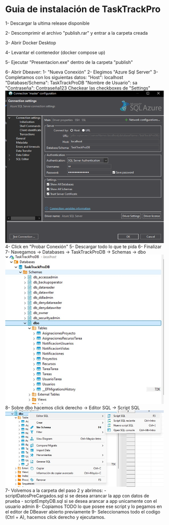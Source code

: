 # Guia de instalación de TaskTrackPro

1- Descargar la ultima release disponible

2- Descomprimir el archivo "publish.rar" y entrar a la carpeta creada

3- Abrir Docker Desktop

4- Levantar el contenedor (docker compose up)

5- Ejecutar "Presentacion.exe" dentro de la carpeta "publish"

6- Abrir Dbeaver:
    1- "Nueva Conexión"
    2- Elegimos "Azure Sql Server"
    3- Completamos con los siguientas datos:
        "Host": localhost
        "Database/Schema": TaskTrackProDB
        "Nombre de Usuario": sa 
        "Contraseña": Contraseña123
        Checkear las checkboxes de "Settings"
        ![alt text](Instalacion1.png)
    4- Click en "Probar Conexión"
    5- Descargar todo lo que te pida
    6- Finalizar
    7- Navegamos -> Databases -> TaskTrackProDB -> Schemas -> dbo
        ![alt text](<Instalacion2.jpg>)
    8- Sobre dbo hacemos click derecho -> Editor SQL -> Script SQL
        ![alt text](<Instalacion3.jpg>)
7- Volvemos a la carpeta del paso 2 y abrimos: 
    - scriptDatosPreCargados.sql si se desea arrancar la app con datos de prueba
    - scriptEmptyDB.sql si se desea arancar a app unicamente con el usuario admin
8- Copiamos TODO lo que posee ese script y lo pegamos en el editor de DBeaver abierto previamente
9- Seleccionamos todo el codigo (Ctrl + A), hacemos click derecho y ejecutamos.
